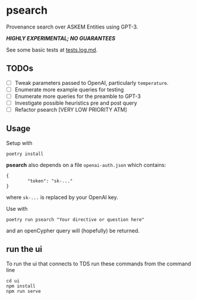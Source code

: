 # psearch 

Provenance search over ASKEM Entities using GPT-3.

***HIGHLY EXPERIMENTAL; NO GUARANTEES***

See some basic tests at [tests.log.md](./tests.log.md). 

## TODOs
- [ ] Tweak parameters passed to OpenAI, particularly `temperature`.
- [ ] Enumerate more example queries for testing
- [ ] Enumerate more queries for the preamble to GPT-3
- [ ] Investigate possible heuristics pre and post query
- [ ] Refactor psearch [VERY LOW PRIORITY ATM]

## Usage

Setup with 
```
poetry install
```

**psearch** also depends on a file `openai-auth.json` which contains:
```
{
        "token": "sk-..." 
}
```

where `sk-...` is replaced by your OpenAI key.

Use with
```
poetry run psearch "Your directive or question here"
```

and an openCypher query will (hopefully) be returned.


## run the ui
To run the ui that connects to TDS run these commands from the command line
```
cd ui
npm install
npm run serve
```